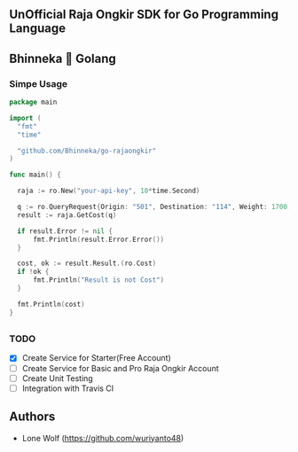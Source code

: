 ## UnOfficial Raja Ongkir SDK for Go Programming Language

## Bhinneka :blue_heart: Golang

### Simpe Usage

  ```go
  package main

  import (
  	"fmt"
  	"time"

  	"github.com/Bhinneka/go-rajaongkir"
  )

  func main() {

  	raja := ro.New("your-api-key", 10*time.Second)

  	q := ro.QueryRequest{Origin: "501", Destination: "114", Weight: 1700, Courier: "tiki"}
  	result := raja.GetCost(q)

  	if result.Error != nil {
  		fmt.Println(result.Error.Error())
  	}

  	cost, ok := result.Result.(ro.Cost)
  	if !ok {
  		fmt.Println("Result is not Cost")
  	}

  	fmt.Println(cost)
  }

  ```

##
### TODO
  - [x] Create Service for Starter(Free Account)
  - [ ] Create Service for Basic and Pro Raja Ongkir Account
  - [ ] Create Unit Testing
  - [ ] Integration with Travis CI

## Authors
  - Lone Wolf (https://github.com/wuriyanto48)
